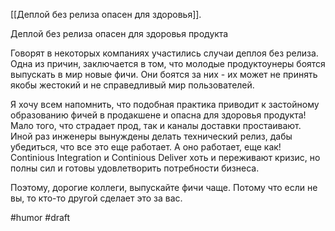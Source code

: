[[Деплой без релиза опасен для здоровья]].

Деплой без релиза опасен для здоровья продукта

Говорят в некоторых компаниях участились случаи деплоя без релиза. Одна из причин, заключается в том, что молодые продуктоунеры боятся выпускать в мир новые фичи. Они боятся за них - их может не принять якобы жестокий и не справедливый мир пользователей. 

Я хочу всем напомнить, что подобная практика приводит к застойному образованию фичей в продакшене и опасна для здоровья продукта!
Мало того, что страдает прод, так и каналы доставки простаивают. Иной раз инженеры вынуждены делать технический релиз, дабы убедиться, что все это еще работает. А оно работает, еще как! Continious Integration и Continious Deliver хоть и переживают кризис, но полны сил и готовы удовлетворить потребности бизнеса.

Поэтому, дорогие коллеги, выпускайте фичи чаще. Потому что если не вы, то кто-то другой сделает это за вас. 

#humor #draft